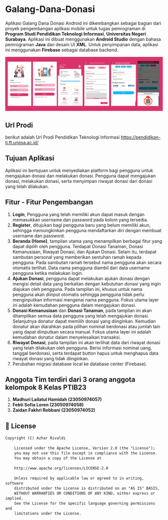  # Galang-Dana-Donasi
 
Aplikasi Galang Dana Donasi Android ini dikembangkan sebagai bagian dari proyek pengembangan aplikasi mobile untuk tugas pemrograman di **Program Studi Pendidikan Teknologi Informasi**, **Universitas Negeri Surabaya**. Aplikasi ini dibuat menggunakan **Android Studio** dengan bahasa pemrograman **Java** dan desain UI **XML**. Untuk penyimpanan data, aplikasi ini menggunakan **Firebase** sebagai database backend.

![image alt](https://github.com/MadhuriLailatul/App-Galang-Dana-Donasi/blob/dacc0d831aeaa31d50809b829ed8fa703dd16203/pemmob.png)
## Url Prodi

berikut adalah Url Prodi Pendidikan Teknologi Informasi
https://pendidikan-ti.ft.unesa.ac.id/

## Tujuan Aplikasi

Aplikasi ini bertujuan untuk menyediakan platform bagi pengguna untuk mengajukan donasi dan melakukan donasi. Pengguna dapat mengajukan donasi, melakukan donasi, serta menyimpan riwayat donasi dari donasi yang telah dilakukan.

## Fitur - Fitur Pengembangan

1. **Login**, Pengguna yang telah memiliki akun dapat masuk dengan memasukkan username dan password pada kolom yang tersedia.
2. **Register**, ditujukan bagi pengguna baru yang belum memiliki akun, sehingga memungkinkan pengguna mendaftarkan diri dengan membuat username dan password.
3. **Beranda (Home)**, tampilan utama yang menampilkan berbagai fitur yang dapat dipilih oleh pengguna. Terdapat Donasi Tanaman, Donasi Kemanusiaan, Riwayat Donasi, dan Ajukan Donasi. Selain itu, terdapat sambutan personal yang memberikan sentuhan ramah kepada pengguna. Pada sambutan ramah tersebut nama pengguna  akan secara otomatis terlihat. Data nama pengguna diambil dari data username pengguna ketika melakukan login.
4. **Ajukan Donasi**, pengguna dapat melakukan ajukan donasi dengan mengisi detail data yang berkaitan dengan kebutuhan donasi yang ingin diajukan oleh pengguna. Pada tampilan ini, khusus untuk nama pengguna akan diinput otomatis sehingga pengguna tidak perlu menginputkan informasi mengenai nama pengguna. Fokus utama layer ini adalah kemudahan pengguna dalam mengajukan donasi.
5. **Donasi Kemanusiaan** dan **Donasi Tanaman**, pada tampilan ini akan ditampilkan semua data pengguna yang telah mengajukan donasi. Selanjutnya donatur dapat memilih donasi yang diinginkan. Kemudian donatur akan diarahkan pada pilihan nominal berdonasi atau jumlah lain yang dapat diinputkan secara manual. Fokus utama layer ini adalah kemudahan donatur dalam menyelesaikan transaksi.
6. **Riwayat Donasi**, pada tampilan ini akan terlihat data dari riwayat donasi yang telah dilakukan oleh pengguna. Berisi informasi nominal uang, tanggal berdonasi, serta terdapat button hapus untuk menghapus data riwayat donasi yang tidak diinginkan.
7. Perubahan migrasi database local ke database center (Firebase).

## Anggota Tim terdiri dari 3 orang anggota kelompok 8 Kelas PTIB23

1. **Madhuri Lailatul Hamidah (23050974057)**
2. **Febti Sofia Loren        (23050974058)**
3. **Zaidan Fakhri Robbani    (23050974052)**


## 📄 License

```
Copyright (C) Azhar Rivaldi

    Licensed under the Apache License, Version 2.0 (the "License");
    you may not use this file except in compliance with the License.
    You may obtain a copy of the License at

    http://www.apache.org/licenses/LICENSE-2.0

    Unless required by applicable law or agreed to in writing, software
    distributed under the License is distributed on an "AS IS" BASIS,
    WITHOUT WARRANTIES OR CONDITIONS OF ANY KIND, either express or implied.
    See the License for the specific language governing permissions and
    limitations under the License.

```
